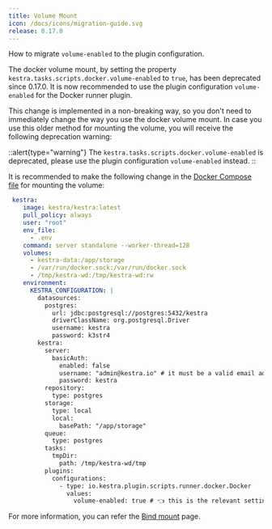 ```yaml
---
title: Volume Mount
icon: /docs/icons/migration-guide.svg
release: 0.17.0
---
```


How to migrate `volume-enabled` to the plugin configuration.

The docker volume mount, by setting the property `kestra.tasks.scripts.docker.volume-enabled` to `true`, has been deprecated since 0.17.0. It is now recommended to use the plugin configuration `volume-enabled` for the Docker runner plugin.

This change is implemented in a non-breaking way, so you don't need to immediately change the way you use the docker volume mount. In case you use this older method for mounting the volume, you will receive the following deprecation warning:

::alert{type="warning"}
The `kestra.tasks.scripts.docker.volume-enabled` is deprecated, please use the plugin configuration `volume-enabled` instead.
::

It is recommended to make the following change in the [Docker Compose file](https://github.com/kestra-io/kestra/blob/develop/docker-compose.yml) for mounting the volume:

```yaml
 kestra:
    image: kestra/kestra:latest
    pull_policy: always
    user: "root"
    env_file:
      - .env
    command: server standalone --worker-thread=128
    volumes:
      - kestra-data:/app/storage
      - /var/run/docker.sock:/var/run/docker.sock
      - /tmp/kestra-wd:/tmp/kestra-wd:rw
    environment:
      KESTRA_CONFIGURATION: |
        datasources:
          postgres:
            url: jdbc:postgresql://postgres:5432/kestra
            driverClassName: org.postgresql.Driver
            username: kestra
            password: k3str4
        kestra:
          server:
            basicAuth:
              enabled: false
              username: "admin@kestra.io" # it must be a valid email address
              password: kestra
          repository:
            type: postgres
          storage:
            type: local
            local:
              basePath: "/app/storage"
          queue:
            type: postgres
          tasks:
            tmpDir:
              path: /tmp/kestra-wd/tmp
          plugins:
            configurations:
              - type: io.kestra.plugin.scripts.runner.docker.Docker
                values:
                  volume-enabled: true # 👈 this is the relevant setting
```

For more information, you can refer the [Bind mount](../../16.scripts/index.md) page.
